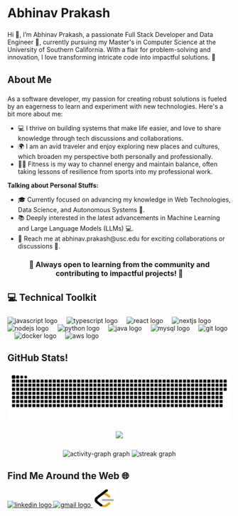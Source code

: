 <h1 align="left">Abhinav Prakash</h1>

###

<p align="left">Hi 👋, I’m Abhinav Prakash, a passionate Full Stack Developer and Data Engineer 🚀, currently pursuing my Master's in Computer Science at the University of Southern California. With a flair for problem-solving and innovation, I love transforming intricate code into impactful solutions. 🌟</p>

###

<h2 align="left">About Me</h2>

###

<p align="left">As a software developer, my passion for creating robust solutions is fueled by an eagerness to learn and experiment with new technologies. Here's a bit more about me:
<ul>
    <li>💻 I thrive on building systems that make life easier, and love to share knowledge through tech discussions and collaborations.</li>
    <li>🌍 I am an avid traveler and enjoy exploring new places and cultures, which broaden my perspective both personally and professionally.</li>
    <li>🏃‍♂️ Fitness is my way to channel energy and maintain balance, often taking lessons of resilience from sports into my professional work.</li>
</ul>

<strong>Talking about Personal Stuffs:</strong>

<ul>
    <li>🎓 Currently focused on advancing my knowledge in Web Technologies, Data Science, and Autonomous Systems 🚀.</li>
    <li>📚 Deeply interested in the latest advancements in Machine Learning and Large Language Models (LLMs) 💻.</li>
    <li>📧 Reach me at abhinav.prakash@usc.edu for exciting collaborations or discussions 📧.</li>
</ul>
    <b><h3 align='center'>🤝 Always open to learning from the community and contributing to impactful projects! 🤝</h3></b>

###

<h2 align="left">💻 Technical Toolkit</h2>

###

<div align="left">
  <img src="https://cdn.jsdelivr.net/gh/devicons/devicon/icons/javascript/javascript-original.svg" height="40" alt="javascript logo"  />
  <img width="12" />
  <img src="https://cdn.jsdelivr.net/gh/devicons/devicon/icons/typescript/typescript-original.svg" height="40" alt="typescript logo"  />
  <img width="12" />
  <img src="https://cdn.jsdelivr.net/gh/devicons/devicon/icons/react/react-original.svg" height="40" alt="react logo"  />
  <img width="12" />
  <img src="https://cdn.jsdelivr.net/gh/devicons/devicon/icons/nextjs/nextjs-original.svg" height="40" alt="nextjs logo"  />
  <img width="12" />
  <img src="https://cdn.jsdelivr.net/gh/devicons/devicon/icons/nodejs/nodejs-original.svg" height="40" alt="nodejs logo"  />
  <img width="12" />
  <img src="https://cdn.jsdelivr.net/gh/devicons/devicon/icons/python/python-original.svg" height="40" alt="python logo"  />
  <img width="12" />
  <img src="https://cdn.jsdelivr.net/gh/devicons/devicon/icons/java/java-original.svg" height="40" alt="java logo"  />
  <img width="12" />
  <img src="https://cdn.jsdelivr.net/gh/devicons/devicon/icons/mysql/mysql-original.svg" height="40" alt="mysql logo"  />
  <img width="12" />
  <img src="https://cdn.jsdelivr.net/gh/devicons/devicon/icons/git/git-original.svg" height="40" alt="git logo"  />
  <img width="12" />
  <img src="https://cdn.jsdelivr.net/gh/devicons/devicon/icons/docker/docker-original.svg" height="40" alt="docker logo"  />
  <img width="12" />
  <img src="https://cdn.jsdelivr.net/gh/devicons/devicon/icons/aws/aws-original.svg" height="40" alt="aws logo"  />
</div>

###

<h2 align="left">GitHub Stats!</h2>

<img src="https://github.com/abhinavprkash/abhinavprkash/blob/master/github-user-contribution.svg" alt="GitHub Stats" />

###

<div align="center">
  <img height="200" src="https://dpemoji.com/wp-content/uploads/2023/02/anime-dp-for-whatsapp-26.png"  />
</div>

###

<div align="center">
  <img src="https://github-readme-activity-graph.vercel.app/graph?username=abhinavprkash&radius=12&theme=gotham&area=true&order=5&hide_border=false&hide_title=false" height="250" alt="activity-graph graph"  />
  <img src="https://streak-stats.demolab.com?user=abhinavprkash&locale=en&mode=daily&theme=dracula&hide_border=false&border_radius=5&order=3" height="150" alt="streak graph"  />
</div>

###

<h2 align="left">Find Me Around the Web 🌐</h2>

<div align="left">
  <a href="https://www.linkedin.com/in/itsmeabhinavprakash/" target="_blank">
    <img src="https://raw.githubusercontent.com/maurodesouza/profile-readme-generator/master/src/assets/icons/social/linkedin/default.svg" width="52" height="40" alt="linkedin logo"  />
  </a>
  <a href="mailto:abhinav.prakash@usc.edu" target="_blank">
    <img src="https://raw.githubusercontent.com/maurodesouza/profile-readme-generator/master/src/assets/icons/social/gmail/default.svg" width="52" height="40" alt="gmail logo"  />
  </a>
  <a href="https://leetcode.com/abhinavprkash/" target="_blank">
    <img src="https://raw.githubusercontent.com/maurodesouza/profile-readme-generator/master/src/assets/icons/social/leetcode/default.svg" width="52" height="40" alt="leetcode logo"  />
  </a>
</div>

###
